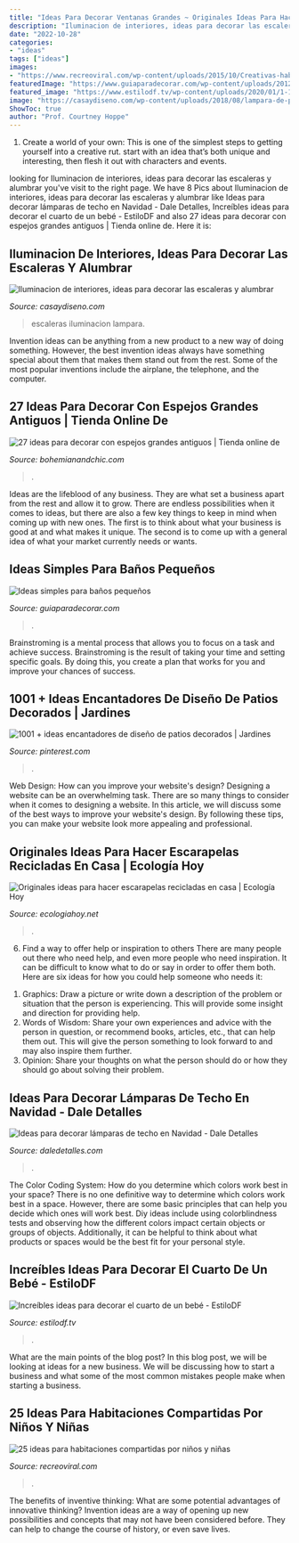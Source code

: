 ```yaml
---
title: "Ideas Para Decorar Ventanas Grandes ~ Originales Ideas Para Hacer Escarapelas Recicladas En Casa"
description: "Iluminacion de interiores, ideas para decorar las escaleras y alumbrar"
date: "2022-10-28"
categories:
- "ideas"
tags: ["ideas"]
images:
- "https://www.recreoviral.com/wp-content/uploads/2015/10/Creativas-habitaciones-compartidas-por-niños-y-niñas-12-730x487.jpg"
featuredImage: "https://www.guiaparadecorar.com/wp-content/uploads/2012/09/Ideas-para-cuartos-de-bano-pequenos-01.jpg"
featured_image: "https://www.estilodf.tv/wp-content/uploads/2020/01/1-1-480x600.jpg"
image: "https://casaydiseno.com/wp-content/uploads/2018/08/lampara-de-piso-minimalista-escaleras-resized.jpg"
ShowToc: true
author: "Prof. Courtney Hoppe"
---
```



1. Create a world of your own: This is one of the simplest steps to getting yourself into a creative rut. start with an idea that’s both unique and interesting, then flesh it out with characters and events.

	

		
looking for Iluminacion de interiores, ideas para decorar las escaleras y alumbrar you've visit to the right page. We have 8 Pics about Iluminacion de interiores, ideas para decorar las escaleras y alumbrar like Ideas para decorar lámparas de techo en Navidad - Dale Detalles, Increíbles ideas para decorar el cuarto de un bebé - EstiloDF and also 27 ideas para decorar con espejos grandes antiguos | Tienda online de. Here it is:
		
    
## Iluminacion De Interiores, Ideas Para Decorar Las Escaleras Y Alumbrar

<img loading=lazy src="https://casaydiseno.com/wp-content/uploads/2018/08/lampara-de-piso-minimalista-escaleras-resized.jpg" onerror="this.onerror=null;this.src='https://tse1.mm.bing.net/th?id=OIP.osoOZTMI7QSdKq8UKmqQnAHaLG&amp;pid=15.1';" alt="Iluminacion de interiores, ideas para decorar las escaleras y alumbrar">

_Source: casaydiseno.com_

>escaleras iluminacion lampara. 

	

Invention ideas can be anything from a new product to a new way of doing something. However, the best invention ideas always have something special about them that makes them stand out from the rest. Some of the most popular inventions include the airplane, the telephone, and the computer.

    
## 27 Ideas Para Decorar Con Espejos Grandes Antiguos | Tienda Online De

<img loading=lazy src="http://www.bohemianandchic.com/sites/default/files/27_ideas_para_decorar_con_espejos_grandes_antiguos_14.jpg" onerror="this.onerror=null;this.src='https://tse2.mm.bing.net/th?id=OIP.kVlxfi2OTed8I3zoKmeweQAAAA&amp;pid=15.1';" alt="27 ideas para decorar con espejos grandes antiguos | Tienda online de">

_Source: bohemianandchic.com_

>. 

	

Ideas are the lifeblood of any business. They are what set a business apart from the rest and allow it to grow. There are endless possibilities when it comes to ideas, but there are also a few key things to keep in mind when coming up with new ones. The first is to think about what your business is good at and what makes it unique. The second is to come up with a general idea of what your market currently needs or wants.

    
## Ideas Simples Para Baños Pequeños

<img loading=lazy src="https://www.guiaparadecorar.com/wp-content/uploads/2012/09/Ideas-para-cuartos-de-bano-pequenos-01.jpg" onerror="this.onerror=null;this.src='https://tse1.mm.bing.net/th?id=OIP.19hMIHf6Lg-vQdennmRbkgAAAA&amp;pid=15.1';" alt="Ideas simples para baños pequeños">

_Source: guiaparadecorar.com_

>. 

	

Brainstroming is a mental process that allows you to focus on a task and achieve success. Brainstroming is the result of taking your time and setting specific goals. By doing this, you create a plan that works for you and improve your chances of success.

    
## 1001 + Ideas Encantadores De Diseño De Patios Decorados | Jardines

<img loading=lazy src="https://i.pinimg.com/736x/5c/c9/01/5cc9019afb7d8e91cc98aa6dab6d8eff.jpg" onerror="this.onerror=null;this.src='https://tse2.mm.bing.net/th?id=OIP.Tldthjvb4P7Y9abwmCEeWAHaKm&amp;pid=15.1';" alt="1001 + ideas encantadores de diseño de patios decorados | Jardines">

_Source: pinterest.com_

>. 

	

Web Design: How can you improve your website's design?
Designing a website can be an overwhelming task. There are so many things to consider when it comes to designing a website. In this article, we will discuss some of the best ways to improve your website's design. By following these tips, you can make your website look more appealing and professional.

    
## Originales Ideas Para Hacer Escarapelas Recicladas En Casa | Ecología Hoy

<img loading=lazy src="http://ecologiahoy.net/wp-content/uploads/2016/06/IMG_1466.jpg" onerror="this.onerror=null;this.src='https://tse4.mm.bing.net/th?id=OIP.kvGIMuGPAh9UuOkfSZy9xgHaJ3&amp;pid=15.1';" alt="Originales ideas para hacer escarapelas recicladas en casa | Ecología Hoy">

_Source: ecologiahoy.net_

>. 

	

6) Find a way to offer help or inspiration to others
There are many people out there who need help, and even more people who need inspiration. It can be difficult to know what to do or say in order to offer them both. Here are six ideas for how you could help someone who needs it: 
1. Graphics: Draw a picture or write down a description of the problem or situation that the person is experiencing. This will provide some insight and direction for providing help. 
2. Words of Wisdom: Share your own experiences and advice with the person in question, or recommend books, articles, etc., that can help them out. This will give the person something to look forward to and may also inspire them further. 
3. Opinion: Share your thoughts on what the person should do or how they should go about solving their problem.

    
## Ideas Para Decorar Lámparas De Techo En Navidad - Dale Detalles

<img loading=lazy src="https://i1.wp.com/www.daledetalles.com/wp-content/uploads/2016/11/decorar-lamparas-de-techo-en-navidad8.jpg" onerror="this.onerror=null;this.src='https://tse1.mm.bing.net/th?id=OIP.TG-ed0bOLNjTrF6OukDeWQHaLF&amp;pid=15.1';" alt="Ideas para decorar lámparas de techo en Navidad - Dale Detalles">

_Source: daledetalles.com_

>. 

	

The Color Coding System: How do you determine which colors work best in your space?
There is no one definitive way to determine which colors work best in a space. However, there are some basic principles that can help you decide which ones will work best. Diy ideas include using colorblindness tests and observing how the different colors impact certain objects or groups of objects. Additionally, it can be helpful to think about what products or spaces would be the best fit for your personal style.

    
## Increíbles Ideas Para Decorar El Cuarto De Un Bebé - EstiloDF

<img loading=lazy src="https://www.estilodf.tv/wp-content/uploads/2020/01/1-1-480x600.jpg" onerror="this.onerror=null;this.src='https://tse3.mm.bing.net/th?id=OIP.jzoywIuBt0mwnqSwfKuOHwHaJQ&amp;pid=15.1';" alt="Increíbles ideas para decorar el cuarto de un bebé - EstiloDF">

_Source: estilodf.tv_

>. 

	

What are the main points of the blog post?
In this blog post, we will be looking at ideas for a new business. We will be discussing how to start a business and what some of the most common mistakes people make when starting a business.

    
## 25 Ideas Para Habitaciones Compartidas Por Niños Y Niñas

<img loading=lazy src="https://www.recreoviral.com/wp-content/uploads/2015/10/Creativas-habitaciones-compartidas-por-niños-y-niñas-12-730x487.jpg" onerror="this.onerror=null;this.src='https://tse4.mm.bing.net/th?id=OIP.Wsef2xHV58KV9yJyMPZvkwHaE8&amp;pid=15.1';" alt="25 ideas para habitaciones compartidas por niños y niñas">

_Source: recreoviral.com_

>. 

	

The benefits of inventive thinking: What are some potential advantages of innovative thinking?
Invention ideas are a way of opening up new possibilities and concepts that may not have been considered before. They can help to change the course of history, or even save lives.

